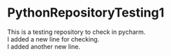 # PythonRepositoryTesting1
This is a testing repository to check in pycharm.
<br> 
I added a new line for checking. <br>
I added another new line. 
